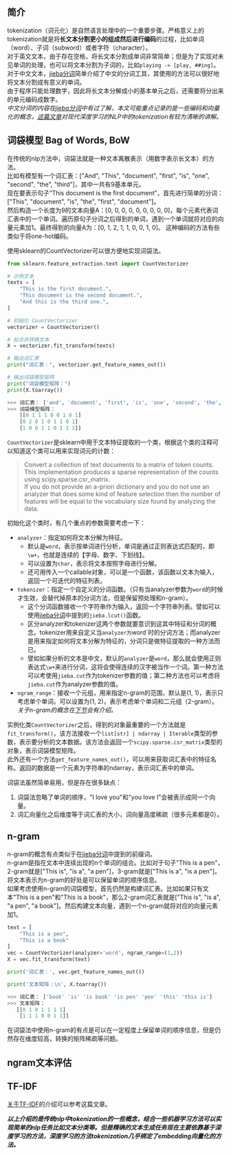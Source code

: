## 简介  
tokenization（词元化）是自然语言处理中的一个重要步骤。严格意义上的tokenization就是将**长文本分割更小的组成然后进行编码**的过程，比如单词（word）、子词（subword）或者字符（character）。  
对于英文文本，由于存在空格，将长文本分割成单词非常简单；但是为了实现对未见单词的处理，也可以将文本分割为子词的，比如`playing -> [play, ##ing]`。  
对于中文文本，[jieba分词](/natural_language_process/jieba_and_snownlp.md)简单介绍了中文的分词工具，其使用的方法可以很好地将文本分割成有意义的单词。  
由于程序只能处理数字，因此将长文本分解成小的基本单元之后，还需要将分出来的单元编码成数字。  
*中文分词的内容在[jieba分词](/natural_language_process/jieba_and_snownlp.md)中有过了解，本文可能重点记录的是一些编码和向量化的概念，[这篇文章](https://zhuanlan.zhihu.com/p/631463712)对现代深度学习的NLP中的tokenization有较为清晰的讲解。*

## 词袋模型 Bag of Words, BoW  
在传统的nlp方法中，词袋法就是一种文本离散表示（用数字表示长文本）的方法。  
比如有模型有一个词汇表：["And", "This", "document", "first", "is", "one", "second", "the", "third"]，其中一共有9基本单元。  
现在要表示句子“This document is the first document”，首先进行简单的分词：["This", "document", "is", "the", "first", "document"]。  
然后构造一个长度为9的文本向量A：[0, 0, 0, 0, 0, 0, 0, 0, 0]，每个元素代表词汇表中的一个单词。遍历原句子分词之后得到的单词，遇到一个单词就将对应的向量元素加1。最终得到的向量A为：[0, 1, 2, 1, 1, 0, 0, 1, 0]。
这种编码的方法有些类似于将one-hot编码。  

使用sklearn的CountVectorizer可以很方便地实现词袋法。  
```python
from sklearn.feature_extraction.text import CountVectorizer

# 示例文本
texts = [
    "This is the first document.",
    "This document is the second document.",
    "And this is the third one.",
]

# 初始化 CountVectorizer
vectorizer = CountVectorizer()

# 拟合并转换文本
X = vectorizer.fit_transform(texts)

# 输出词汇表
print("词汇表：", vectorizer.get_feature_names_out())

# 输出词袋模型矩阵
print("词袋模型矩阵：")
print(X.toarray())

>>> 词汇表： ['and', 'document', 'first', 'is', 'one', 'second', 'the', 'third', 'this']
>>> 词袋模型矩阵：
    [[0 1 1 1 0 0 1 0 1]
    [0 2 0 1 0 1 1 0 1]
    [1 0 0 1 1 0 1 1 1]]
```
`CountVectorizer`是sklearn中用于文本特征提取的一个类，根据这个类的注释可以知道这个类可以用来实现词元的计数： 
> Convert a collection of text documents to a matrix of token counts.  
> This implementation produces a sparse representation of the counts using scipy.sparse.csr_matrix.  
> If you do not provide an a-priori dictionary and you do not use an analyzer that does some kind of feature selection then the number of features will be equal to the vocabulary size found by analyzing the data.  
  
初始化这个类时，有几个重点的参数需要考虑一下：  
- `analyzer`：指定如何将文本分解为特征。
  - 默认是`word`，表示按单词进行分析，单词是通过正则表达式匹配的，即`\w+`，也就是连续的【字母、数字、下划线】。
  - 可以设置为`char`，表示将文本按照字母进行分解。 
  - 还可用传入一个callable对象，可以是一个函数，该函数以文本为输入，返回一个可迭代的特征列表。
- `tokenizer`：指定一个自定义的分词函数。（只有当analyzer参数为`word`的时候才生效，会替代掉原本的分词方法，但是保留预处理和n-gram）。
  - 这个分词函数接收一个字符串作为输入，返回一个字符串列表。譬如可以使用[jieba分词](/natural_language_process/jieba_and_snownlp.md)中提到的`jieba.lcut()`函数。  
  - 区分analyzer和tokenizer这两个参数就要意识到这其中特征和分词的概念。tokenizer用来自定义当`analyzer为`word`时的分词方法；而analyzer是用来指定如何将文本分解为特征的，分词只是做特征提取的一种方法而已。  
  - 譬如如果分析的文本是中文，默认的`analyzer`是`word`，那么就会使用正则表达式`\w+`来进行分词，这将会使得连续的汉字被当作一个词。第一种方法可以考使用`jieba.cut`作为tokenizer参数的值；第二种方法也可以考虑将`jieba.cut`作为analyzer参数的值。 
- `ngram_range`：接收一个元组，用来指定n-gram的范围，默认是(1, 1)，表示只考虑单个单词。可以设置为(1, 2)，表示考虑单个单词和二元组（2-gram）。*关于n-gram的概念在[下节](#n-gram)会有介绍。*

实例化类`CountVectorizer`之后，得到的对象最重要的一个方法就是`fit_transform()`，该方法接收一个`list[str] | ndarray | Iterable`类型的参数，表示要分析的文本数据。该方法会返回一个`scipy.sparse.csr_matrix`类型的对象，表示词袋模型矩阵。  
此外还有一个方法`get_feature_names_out()`，可以用来获取词汇表中的特征名称。返回的数据是一个元素为字符串的ndarray，表示词汇表中的单词。  


词袋法虽然简单易用，但是存在很多缺点：  
1. 词袋法忽略了单词的顺序，"I love you"和"you love I"会被表示成同一个向量。  
2. 词汇向量化之后维度等于词汇表的大小，词向量高度稀疏（很多元素都是0）。  

## n-gram
n-gram的概念有点类似于在[jieba分词](/natural_language_process/jieba_and_snownlp.md)中提到的前缀词。  
n-gram是指在文本中连续出现的n个单词的组合。比如对于句子"This is a pen"，2-gram就是["This is", "is a", "a pen"]，3-gram就是["This is a", "is a pen"]。 
将文本表示为n-gram的好处是可以保留单词的顺序信息。  
如果考虑使用n-gram的词袋模型，首先仍然是构建词汇表。比如如果只有文本"This is a pen"和"This is a book"，那么2-gram词汇表就是["This is", "is a", "a pen", "a book"]。然后构建文本向量，遇到一个n-gram就将对应的向量元素加1。  
```python   
text = [
    "This is a pen",
    "This is a book"
]
vec = CountVectorizer(analyzer='word', ngram_range=(1,2)) 
X = vec.fit_transform(text)

print('词汇表：', vec.get_feature_names_out())

print('文本矩阵：\n', X.toarray())

>>> 词汇表： ['book' 'is' 'is book' 'is pen' 'pen' 'this' 'this is']
>>> 文本矩阵： 
   [[0 1 0 1 1 1 1]
    [1 1 1 0 0 1 1]]
```
在词袋法中使用n-gram的有点是可以在一定程度上保留单词的顺序信息，但是仍然存在维度较高，转换的矩阵稀疏等问题。  

## ngram文本评估  


## TF-IDF 
[关于TF-IDF](https://www.cnblogs.com/Luv-GEM/p/10543612.html)的介绍可以参考这篇文章。  

***以上介绍的是传统nlp中tokenization的一些概念，结合一些机器学习方法可以实现简单的nlp任务比如文本分类等。但是精确的文本生成任务现在主要依靠基于深度学习的方法，深度学习的方法tokenization几乎绑定了embedding向量化的方法。***